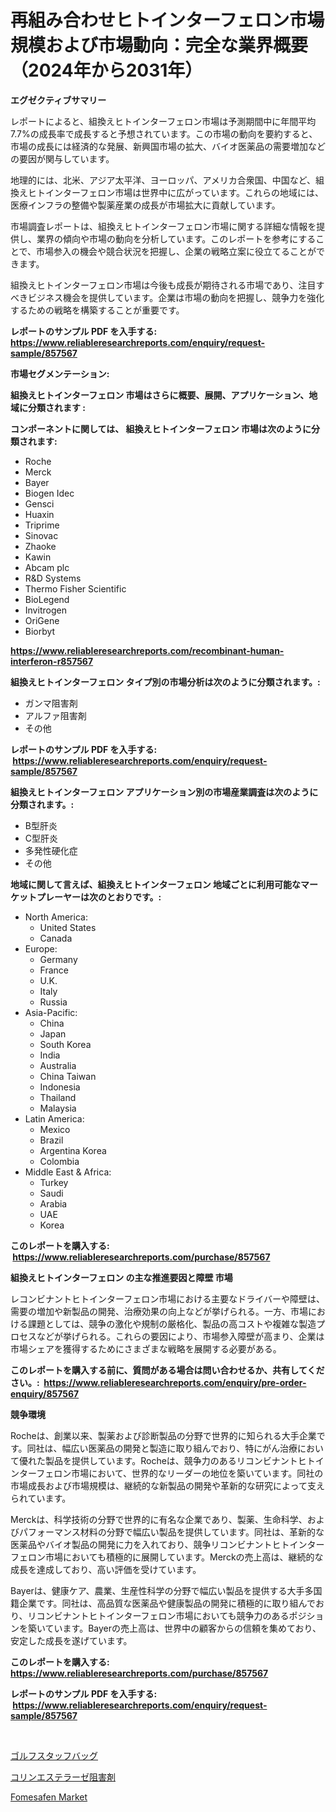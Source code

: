 <p><h1>再組み合わせヒトインターフェロン市場規模および市場動向：完全な業界概要（2024年から2031年）</h1></p><p><strong>エグゼクティブサマリー</strong></p>
<p><p>レポートによると、組換えヒトインターフェロン市場は予測期間中に年間平均7.7%の成長率で成長すると予想されています。この市場の動向を要約すると、市場の成長には経済的な発展、新興国市場の拡大、バイオ医薬品の需要増加などの要因が関与しています。</p><p>地理的には、北米、アジア太平洋、ヨーロッパ、アメリカ合衆国、中国など、組換えヒトインターフェロン市場は世界中に広がっています。これらの地域には、医療インフラの整備や製薬産業の成長が市場拡大に貢献しています。</p><p>市場調査レポートは、組換えヒトインターフェロン市場に関する詳細な情報を提供し、業界の傾向や市場の動向を分析しています。このレポートを参考にすることで、市場参入の機会や競合状況を把握し、企業の戦略立案に役立てることができます。</p><p>組換えヒトインターフェロン市場は今後も成長が期待される市場であり、注目すべきビジネス機会を提供しています。企業は市場の動向を把握し、競争力を強化するための戦略を構築することが重要です。</p></p>
<p><strong>レポートのサンプル PDF を入手する: <a href="https://www.reliableresearchreports.com/enquiry/request-sample/857567">https://www.reliableresearchreports.com/enquiry/request-sample/857567</a></strong></p>
<p><strong>市場セグメンテーション:</strong></p>
<p><strong> 組換えヒトインターフェロン 市場はさらに概要、展開、アプリケーション、地域に分類されます :</strong></p>
<p><strong>コンポーネントに関しては、 組換えヒトインターフェロン 市場は次のように分類されます: &nbsp;</strong></p>
<p><ul><li>Roche</li><li>Merck</li><li>Bayer</li><li>Biogen Idec</li><li>Gensci</li><li>Huaxin</li><li>Triprime</li><li>Sinovac</li><li>Zhaoke</li><li>Kawin</li><li>Abcam plc</li><li>R&D Systems</li><li>Thermo Fisher Scientific</li><li>BioLegend</li><li>Invitrogen</li><li>OriGene</li><li>Biorbyt</li></ul></p>
<p><strong><a href="https://www.reliableresearchreports.com/recombinant-human-interferon-r857567">https://www.reliableresearchreports.com/recombinant-human-interferon-r857567</a></strong></p>
<p><strong> 組換えヒトインターフェロン タイプ別の市場分析は次のように分類されます。:</strong></p>
<p><ul><li>ガンマ阻害剤</li><li>アルファ阻害剤</li><li>その他</li></ul></p>
<p><strong>レポートのサンプル PDF を入手する: &nbsp;<a href="https://www.reliableresearchreports.com/enquiry/request-sample/857567">https://www.reliableresearchreports.com/enquiry/request-sample/857567</a></strong></p>
<p><strong> 組換えヒトインターフェロン アプリケーション別の市場産業調査は次のように分類されます。:</strong></p>
<p><ul><li>B型肝炎</li><li>C型肝炎</li><li>多発性硬化症</li><li>その他</li></ul></p>
<p><strong>地域に関して言えば、組換えヒトインターフェロン 地域ごとに利用可能なマーケットプレーヤーは次のとおりです。:</strong></p>
<p><ul>
    <li>
        North America:
        <ul>
            <li>United States</li>
            <li>Canada</li>
        </ul>
    </li>
    <li>
        Europe:
        <ul>
            <li>Germany</li>
            <li>France</li>
            <li>U.K.</li>
            <li>Italy</li>
            <li>Russia</li>
        </ul>
    </li>
    <li>
        Asia-Pacific:
        <ul>
            <li>China</li>
            <li>Japan</li>
            <li>South Korea</li>
            <li>India</li>
            <li>Australia</li>
            <li>China Taiwan</li>
            <li>Indonesia</li>
            <li>Thailand</li>
            <li>Malaysia</li>
        </ul>
    </li>
    <li>
        Latin America:
        <ul>
            <li>Mexico</li>
            <li>Brazil</li>
            <li>Argentina Korea</li>
            <li>Colombia</li>
        </ul>
    </li>
    <li>
        Middle East & Africa:
        <ul>
            <li>Turkey</li>
            <li>Saudi</li>
            <li>Arabia</li>
            <li>UAE</li>
            <li>Korea</li>
        </ul>
    </li>
    </ul></p>
<p><strong>このレポートを購入する: &nbsp;<a href="https://www.reliableresearchreports.com/purchase/857567">https://www.reliableresearchreports.com/purchase/857567</a></strong></p>
<p><strong>組換えヒトインターフェロン の主な推進要因と障壁 市場</strong></p>
<p><p>レコンビナントヒトインターフェロン市場における主要なドライバーや障壁は、需要の増加や新製品の開発、治療効果の向上などが挙げられる。一方、市場における課題としては、競争の激化や規制の厳格化、製品の高コストや複雑な製造プロセスなどが挙げられる。これらの要因により、市場参入障壁が高まり、企業は市場シェアを獲得するためにさまざまな戦略を展開する必要がある。</p></p>
<p><strong>このレポートを購入する前に、質問がある場合は問い合わせるか、共有してください。:&nbsp; <a href="https://www.reliableresearchreports.com/enquiry/pre-order-enquiry/857567">https://www.reliableresearchreports.com/enquiry/pre-order-enquiry/857567</a></strong></p>
<p><strong>競争環境</strong></p>
<p><p>Rocheは、創業以来、製薬および診断製品の分野で世界的に知られる大手企業です。同社は、幅広い医薬品の開発と製造に取り組んでおり、特にがん治療において優れた製品を提供しています。Rocheは、競争力のあるリコンビナントヒトインターフェロン市場において、世界的なリーダーの地位を築いています。同社の市場成長および市場規模は、継続的な新製品の開発や革新的な研究によって支えられています。</p><p>Merckは、科学技術の分野で世界的に有名な企業であり、製薬、生命科学、およびパフォーマンス材料の分野で幅広い製品を提供しています。同社は、革新的な医薬品やバイオ製品の開発に力を入れており、競争リコンビナントヒトインターフェロン市場においても積極的に展開しています。Merckの売上高は、継続的な成長を達成しており、高い評価を受けています。</p><p>Bayerは、健康ケア、農業、生産性科学の分野で幅広い製品を提供する大手多国籍企業です。同社は、高品質な医薬品や健康製品の開発に積極的に取り組んでおり、リコンビナントヒトインターフェロン市場においても競争力のあるポジションを築いています。Bayerの売上高は、世界中の顧客からの信頼を集めており、安定した成長を遂げています。</p></p>
<p><strong>このレポートを購入する: &nbsp; <a href="https://www.reliableresearchreports.com/purchase/857567">https://www.reliableresearchreports.com/purchase/857567</a></strong></p>
<p><strong>レポートのサンプル PDF を入手する: &nbsp;<a href="https://www.reliableresearchreports.com/enquiry/request-sample/857567">https://www.reliableresearchreports.com/enquiry/request-sample/857567</a></strong><strong></strong></p>
<p>&nbsp;</p>
<p><p><a href="https://github.com/marbadji/Market-Research-Report-List-1/blob/main/498115321520.md">ゴルフスタッフバッグ</a></p><p><a href="https://github.com/KaydenJohns1964/Market-Research-Report-List-1/blob/main/417028121521.md">コリンエステラーゼ阻害剤</a></p><p><a href="https://copper-carbon-84f.notion.site/Fomesafen-Market-Provides-Detailed-Segmentation-of-this-Market-based-on-Type-Application-and-Regio-e196e016da12444ca2be724abcdcaa20">Fomesafen Market</a></p></p>
